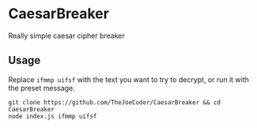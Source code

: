 # CaesarBreaker
Really simple caesar cipher breaker

## Usage
Replace `ifmmp uifsf` with the text you want to try to decrypt, or run it with the preset message.
```
git clone https://github.com/TheJoeCoder/CaesarBreaker && cd CaesarBreaker
node index.js ifmmp uifsf
```